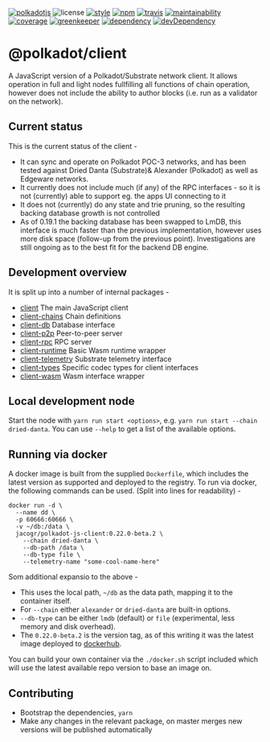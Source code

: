 [![polkadotjs](https://img.shields.io/badge/polkadot-js-orange.svg?style=flat-square)](https://polkadot.js.org)
![license](https://img.shields.io/badge/License-Apache%202.0-blue.svg?style=flat-square)
[![style](https://img.shields.io/badge/code%20style-semistandard-lightgrey.svg?style=flat-square)](https://github.com/Flet/semistandard)
[![npm](https://img.shields.io/npm/v/@polkadot/client.svg?style=flat-square)](https://www.npmjs.com/package/@polkadot/client)
[![travis](https://img.shields.io/travis/polkadot-js/client.svg?style=flat-square)](https://travis-ci.com/polkadot-js/client)
[![maintainability](https://img.shields.io/codeclimate/maintainability/polkadot-js/client.svg?style=flat-square)](https://codeclimate.com/github/polkadot-js/client/maintainability)
[![coverage](https://img.shields.io/coveralls/polkadot-js/client.svg?style=flat-square)](https://coveralls.io/github/polkadot-js/client?branch=master)
[![greenkeeper](https://img.shields.io/badge/greenkeeper-enabled-brightgreen.svg?style=flat-square)](https://greenkeeper.io/)
[![dependency](https://david-dm.org/polkadot-js/client.svg?style=flat-square)](https://david-dm.org/polkadot-js/client)
[![devDependency](https://david-dm.org/polkadot-js/client/dev-status.svg?style=flat-square)](https://david-dm.org/polkadot-js/client#info=devDependencies)

# @polkadot/client

A JavaScript version of a Polkadot/Substrate network client. It allows operation in full and light nodes fullfilling all functions of chain operation, however does not include the ability to author blocks (i.e. run as a validator on the network).

## Current status

This is the current status of the client -

- It can sync and operate on Polkadot POC-3 networks, and has been tested against Dried Danta (Substrate)& Alexander (Polkadot) as well as Edgeware networks.
- It currently does not include much (if any) of the RPC interfaces - so it is not (currently) able to support eg. the apps UI connecting to it
- It does not (currently) do any state and trie pruning, so the resulting backing database growth is not controlled
- As of 0.19.1 the backing database has been swapped to LmDB, this interface is much faster than the previous implementation, however uses more disk space (follow-up from the previous point). Investigations are still ongoing as to the best fit for the backend DB engine.

## Development overview

It is split up into a number of internal packages -

- [client](packages/client/) The main JavaScript client
- [client-chains](packages/client-chains/) Chain definitions
- [client-db](packages/client-db/) Database interface
- [client-p2p](packages/client-p2p/) Peer-to-peer server
- [client-rpc](packages/client-rpc/) RPC server
- [client-runtime](packages/client-runtime/) Basic Wasm runtime wrapper
- [client-telemetry](packages/client-telemetry/) Substrate telemetry interface
- [client-types](packages/client-types/) Specific codec types for client interfaces
- [client-wasm](packages/client-wasm/) Wasm interface wrapper

## Local development node

Start the node with `yarn run start <options>`, e.g. `yarn run start --chain dried-danta`. You can use `--help` to get a list of the available options.

## Running via docker

A docker image is built from the supplied `Dockerfile`, which includes the latest version as supported and deployed to the registry. To run via docker, the following commands can be used. (Split into lines for readability) -

```
docker run -d \
  --name dd \
  -p 60666:60666 \
  -v ~/db:/data \
  jacogr/polkadot-js-client:0.22.0-beta.2 \
    --chain dried-danta \
    --db-path /data \
    --db-type file \
    --telemetry-name "some-cool-name-here"
```

Som additional expansio to the above -

- This uses the local path, `~/db` as the data path, mapping it to the container itself.
- For `--chain` either `alexander` or `dried-danta` are built-in options.
- `--db-type` can be either `lmdb` (default) or `file` (experimental, less memory and disk overhead).
- The `0.22.0-beta.2` is the version tag, as of this writing it was the latest image deployed to [dockerhub](https://cloud.docker.com/u/jacogr/repository/docker/jacogr/polkadot-js-client).

You can build your own container via the `./docker.sh` script included which will use the latest available repo version to base an image on.

## Contributing

- Bootstrap the dependencies, `yarn`
- Make any changes in the relevant package, on master merges new versions will be published automatically
